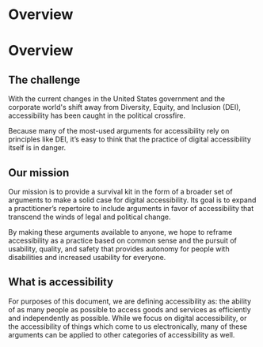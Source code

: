 # Overview

# Overview


## The challenge


With the current changes in the United States government and the corporate world's shift away from Diversity, Equity, and Inclusion (DEI), accessibility has been caught in the political crossfire. 


Because many of the most-used arguments for accessibility rely on principles like DEI, it’s easy to think that the practice of digital accessibility itself is in danger.


## Our mission


Our mission is to provide a survival kit in the form of a broader set of arguments to make a solid case for digital accessibility. Its goal is to expand a practitioner’s repertoire to include arguments in favor of accessibility that transcend the winds of legal and political change.


By making these arguments available to anyone, we hope to reframe accessibility as a practice based on common sense and the pursuit of usability, quality, and safety that provides autonomy for people with disabilities and increased usability for everyone.


## What is accessibility


For purposes of this document, we are defining accessibility as: the ability of as many people as possible to access goods and services as efficiently and independently as possible. While we focus on digital accessibility, or the accessibility of things which come to us electronically, many of these arguments can be applied to other categories of accessibility as well.


